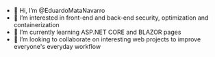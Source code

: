 - 👋 Hi, I’m @EduardoMataNavarro
- 👀 I’m interested in front-end and back-end security, optimization and containerization  
- 🌱 I’m currently learning ASP.NET CORE and BLAZOR pages
- 💞️ I’m looking to collaborate on interesting web projects to improve everyone's everyday workflow


<!---
EduardoMataNavarro/EduardoMataNavarro is a ✨ special ✨ repository because its `README.md` (this file) appears on your GitHub profile.
You can click the Preview link to take a look at your changes.
--->
